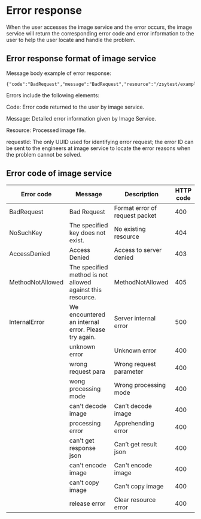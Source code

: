 # Error response

When the user accesses the image service and the error occurs, the image service will return the corresponding error code and error information to the user to help the user locate and handle the problem.

## Error response format of image service

Message body example of error response:

```
{"code":"BadRequest","message":"BadRequest","resource":"/zsytest/example.jpg","requestId":"ADDB2C69B9FB23E9"}
```

Errors include the following elements:

Code: Error code returned to the user by image service.

Message: Detailed error information given by Image Service.

Resource: Processed image file.

requestId: The only UUID used for identifying error request; the error ID can be sent to the engineers at image service to locate the error reasons when the problem cannot be solved.

## Error code of image service

|Error code|Message|Description|HTTP code|
|-|-|-|-|
|BadRequest|Bad Request|Format error of request packet|400|
|NoSuchKey|The specified key does not exist.|No existing resource|404|
|AccessDenied|Access Denied|Access to server denied|403|
|MethodNotAllowed|The specified method is not allowed against this resource.|MethodNotAllowed|405|
|InternalError|We encountered an internal error. Please try again.|Server internal error|500|
||unknown error|Unknown error|400|
||wrong request para|Wrong request parameter|400|
||wong processing mode|Wrong processing mode|400|
||can't decode image|Can’t decode image|400|
||processing error|Apprehending error|400|
||can't get response json|Can’t get result json|400|
||can't encode image|Can't encode image|400|
||can't copy image|Can't copy image|400|
||release error|Clear resource error|400|
